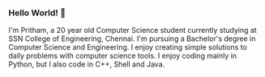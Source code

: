 ### Hello World! 👋

I'm Pritham, a 20 year old Computer Science student currently studying at SSN College of Engineering, Chennai. I'm pursuing a Bachelor's degree in Computer Science and Engineering. I enjoy creating simple solutions to daily problems with computer science tools. I enjoy coding mainly in Python, but I also code in C++, Shell and Java. 

<!--
**prithamimmanuel/prithamimmanuel** is a ✨ _special_ ✨ repository because its `README.md` (this file) appears on your GitHub profile.

Here are some ideas to get you started:

- 🔭 I’m currently working on ...
- 🌱 I’m currently learning ...
- 👯 I’m looking to collaborate on ...
- 🤔 I’m looking for help with ...
- 💬 Ask me about ...
- 📫 How to reach me: ...
- 😄 Pronouns: ...
- ⚡ Fun fact: ...
-->
